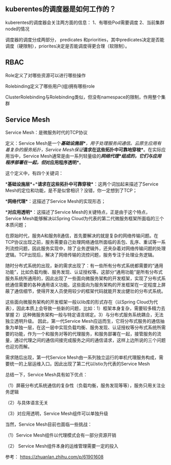 ## kuberentes的调度器是如何工作的？

kuberentes的调度器会关注两方面的信息： 1、有哪些Pod需要调度 2、当前集群node的情况

调度器的调度分成两部分， predicates 和priorities，其中predicates决定是否能调度（硬限制），priorites决定是否能调度得更合理（软限制）。



## RBAC

Role定义了对哪些资源可以进行哪些操作

Rolebinding定义了哪些用户(组)拥有哪些role

ClusterRolebinding与Rolebinding类似，但没有namespace的限制，作用整个集群



## Service Mesh



Service Mesh：是微服务时代的TCP协议

定义：Service Mesh是一个***基础设施层\***，用于处理服务间通信。云原生应用有着复杂的服务拓扑，Service Mesh保证***请求在这些拓扑中可靠地穿梭\***。在实际应用当中，Service Mesh通常是由一系列轻量级的***网络代理\***组成的，它们与应用程序部署在一起，但***对应用程序透明\***。 

这个定义中，有四个关键词：

***基础设施层\***+***请求在这些拓扑中可靠穿梭\***：这两个词加起来描述了Service Mesh的定位和功能，是不是似曾相识？没错，你一定想到了TCP；

***网络代理\***：这描述了Service Mesh的实现形态；

***对应用透明\***：这描述了Service Mesh的关键特点，正是由于这个特点，Service Mesh能够解决以Spring Cloud为代表的第二代微服务框架所面临的三个本质问题；





在原始时代，服务A和服务B通信，首先要解决的就是复杂的网络传输问题。在TCP协议出现之前，服务需要自己处理网络通信所面临的丢包、乱序、重试等一系列流控问题，因此服务实现中，除了业务逻辑外，还夹杂着对网络传输问题的处理逻辑。TCP出现后，解决了网络传输的流控问题，服务专注于处理业务逻辑。

随时分布式系统的出现，新的需求出现了：有一些所有分布式系统都需要的“通用功能”，比如负载均衡、服务发现、认证授权等。这部分“通用功能”是所有分布式服务系统所通用的，因此出现了一些面向微服务架构的开发框架，实现了分布式系统通信需要的各种通用语义功能。这些面向为服务架构的开发框架在一定程度上屏蔽了通信细节，使得开发人员使用较少的框架代码就能开发出健壮的分布式系统。

这些面向微服务架构的开发框架一般以lib库的形式存在（以Spring Cloud为代表），因此本质上会导致一些新的问题，比如：1）框架本身复杂，需要较多精力去掌握 2）这种微服务架构一般与特定语言绑定。3）与分布式服务系统耦合，无法独立透明升级。 因此，第一代Service Mesh应运而生，它将分布式服务的通信抽象为单独一层，在这一层中实现负载均衡、服务发现、认证授权等分布式系统所需要的功能，作为一个和服务对等的代理服务，和服务部署在一起，接管服务的流量，通过代理之间的通信间接完成服务之间的通信请求，这样上边所说的三个问题也迎刃而解。

需求随后出现，第一代Service Mesh由一系列独立运行的单机代理服务构成，需要统一的上层运维入口。因此出现了第二代以Istio为代表的Service Mesh



总结一下，Service Mesh具有如下优点：

（1）屏蔽分布式系统通信的复杂性（负载均衡，服务发现等等），服务只用关注业务逻辑

（2）与具体语言无关

（3）对应用透明，Service Mesh组件可以单独升级

当然，Service Mesh目前也面临一些挑战：

（1）Service Mesh组件以代理模式会有一部分资源开销

（2） Service Mesh组件本身的运维管理需要一定的投入



参考： https://zhuanlan.zhihu.com/p/61901608



























